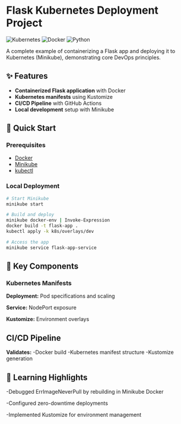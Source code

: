 # Flask Kubernetes Deployment Project

![Kubernetes](https://img.shields.io/badge/kubernetes-%23326ce5.svg?style=for-the-badge&logo=kubernetes&logoColor=white)
![Docker](https://img.shields.io/badge/docker-%230db7ed.svg?style=for-the-badge&logo=docker&logoColor=white)
![Python](https://img.shields.io/badge/python-3670A0?style=for-the-badge&logo=python&logoColor=ffdd54)

A complete example of containerizing a Flask app and deploying it to Kubernetes (Minikube), demonstrating core DevOps principles.

## ✨ Features

- **Containerized Flask application** with Docker
- **Kubernetes manifests** using Kustomize
- **CI/CD Pipeline** with GitHub Actions
- **Local development** setup with Minikube

## 🚀 Quick Start

### Prerequisites
- [Docker](https://docs.docker.com/get-docker/)
- [Minikube](https://minikube.sigs.k8s.io/docs/start/)
- [kubectl](https://kubernetes.io/docs/tasks/tools/)

### Local Deployment
```bash
# Start Minikube
minikube start

# Build and deploy
minikube docker-env | Invoke-Expression
docker build -t flask-app .
kubectl apply -k k8s/overlays/dev

# Access the app
minikube service flask-app-service
```

## 🔧 Key Components
### Kubernetes Manifests
**Deployment:** Pod specifications and scaling

**Service:** NodePort exposure

**Kustomize:** Environment overlays

## CI/CD Pipeline
**Validates:**
-Docker build
-Kubernetes manifest structure
-Kustomize generation

## 🧠 Learning Highlights

-Debugged ErrImageNeverPull by rebuilding in Minikube Docker

-Configured zero-downtime deployments

-Implemented Kustomize for environment management
